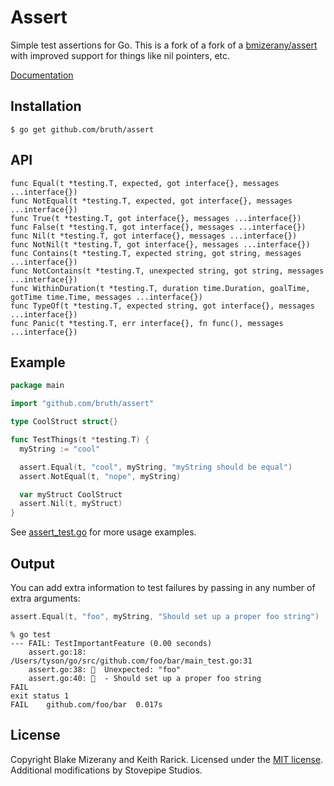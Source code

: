 # Assert

Simple test assertions for Go. This is a fork of a fork of a [bmizerany/assert][original]
with improved support for things like nil pointers, etc.

[Documentation][docs]

[original]: http://github.com/bmizerany/assert
[docs]: http://godoc.org/github.com/bruth/assert

Installation
------------

    $ go get github.com/bruth/assert

API
---

    func Equal(t *testing.T, expected, got interface{}, messages ...interface{})
    func NotEqual(t *testing.T, expected, got interface{}, messages ...interface{})
    func True(t *testing.T, got interface{}, messages ...interface{})
    func False(t *testing.T, got interface{}, messages ...interface{})
    func Nil(t *testing.T, got interface{}, messages ...interface{})
    func NotNil(t *testing.T, got interface{}, messages ...interface{})
    func Contains(t *testing.T, expected string, got string, messages ...interface{})
    func NotContains(t *testing.T, unexpected string, got string, messages ...interface{})
    func WithinDuration(t *testing.T, duration time.Duration, goalTime, gotTime time.Time, messages ...interface{})
    func TypeOf(t *testing.T, expected string, got interface{}, messages ...interface{})
    func Panic(t *testing.T, err interface{}, fn func(), messages ...interface{})

Example
-------

```go
package main

import "github.com/bruth/assert"

type CoolStruct struct{}

func TestThings(t *testing.T) {
  myString := "cool"

  assert.Equal(t, "cool", myString, "myString should be equal")
  assert.NotEqual(t, "nope", myString)

  var myStruct CoolStruct
  assert.Nil(t, myStruct)
}
```

See [assert_test.go][assert_test] for more usage examples.

Output
------

You can add extra information to test failures by passing in any number of extra
arguments:

```go
assert.Equal(t, "foo", myString, "Should set up a proper foo string")
```

```console
% go test
--- FAIL: TestImportantFeature (0.00 seconds)
	assert.go:18: /Users/tyson/go/src/github.com/foo/bar/main_test.go:31
	assert.go:38: 💩  Unexpected: "foo"
	assert.go:40: 💩  - Should set up a proper foo string
FAIL
exit status 1
FAIL	github.com/foo/bar	0.017s
```

[assert_test]: https://github.com/bruth/assert/blob/master/assert_test.go

License
-------

Copyright Blake Mizerany and Keith Rarick. Licensed under the [MIT
license](http://opensource.org/licenses/MIT). Additional modifications by
Stovepipe Studios.
